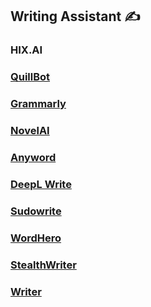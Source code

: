 ## Writing Assistant ✍️
### HIX.AI
### [QuillBot](https://quillbot.com/) 
### [Grammarly](https://www.grammarly.com/)
### [NovelAI](https://novelai.net/) 
### [Anyword](https://anyword.com/) 
### [DeepL Write](https://www.deepl.com/write)
### [Sudowrite](https://www.sudowrite.com/) 
### [WordHero ](https://wordhero.co/)
###  [StealthWriter]() 
### [Writer](Writer.com) 
